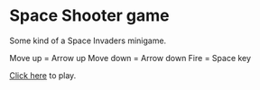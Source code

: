 # Space Shooter game

Some kind of a Space Invaders minigame.

Move up = Arrow up
Move down = Arrow down
Fire = Space key

[Click here](https://github.com/) to play.

